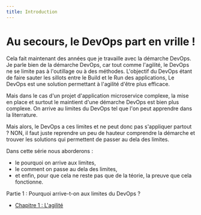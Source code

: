 ```yaml
---
title: Introduction
---
```

# Au secours, le DevOps part en vrille !

Cela fait maintenant des années que je travaille avec la démarche DevOps. Je parle bien de la démarche DevOps, car tout comme l'agilité, le DevOps ne se limite pas à l'outillage ou à des méthodes.
L'objectif du DevOps étant de faire sauter les sillots entre le Build et le Run des applications, Le DevOps est une solution permettant à l'agilité d'être plus efficace.

Mais dans le cas d'un projet d'application microservice complexe, la mise en place et surtout le maintient d'une démarche DevOps est bien plus complexe. On arrive au limites du DevOps tel que l'on peut apprendre dans la literrature. 

Mais alors, le DevOps a ces limites et ne peut donc pas s'appliquer partout ? NON, il faut juste reprendre un peu de hauteur comprendre la démarche et trouver les solutions qui permettent de passer au dela des limites.

Dans cette série nous aborderons :

- le pourquoi on arrive aux limites, 
- le comment on passe au dela des limites,
- et enfin, pour que cela ne reste pas que de la téorie, la preuve que cela fonctionne.

Partie 1 : Pourquoi arrive-t-on aux limites du DevOps ?

- [Chapitre 1 : L'agilité](01.pourquoi.agilite.md)